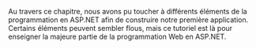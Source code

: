 Au travers ce chapitre, nous avons pu toucher à différents éléments de la programmation en ASP.NET afin de construire notre première application. Certains éléments peuvent sembler flous, mais ce tutoriel est là pour enseigner la majeure partie de la programmation Web en ASP.NET.